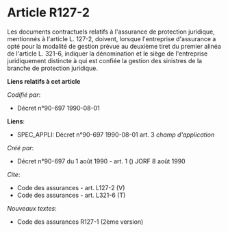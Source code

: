 # Article R127-2

Les documents contractuels relatifs à l'assurance de protection juridique, mentionnés à l'article L. 127-2, doivent, lorsque
l'entreprise d'assurance a opté pour la modalité de gestion prévue au deuxième tiret du premier alinéa de l'article L. 321-6,
indiquer la dénomination et le siège de l'entreprise juridiquement distincte à qui est confiée la gestion des sinistres de la
branche de protection juridique.

**Liens relatifs à cet article**

_Codifié par_:

  - Décret n°90-697 1990-08-01

**Liens**:

  - SPEC_APPLI: Décret n°90-697 1990-08-01 art. 3 *champ d'application*

_Créé par_:

  - Décret n°90-697 du 1 août 1990 - art. 1 () JORF 8 août 1990

_Cite_:

  - Code des assurances - art. L127-2 (V)
  - Code des assurances - art. L321-6 (T)

_Nouveaux textes_:

  - Code des assurances R127-1 (2ème version)
